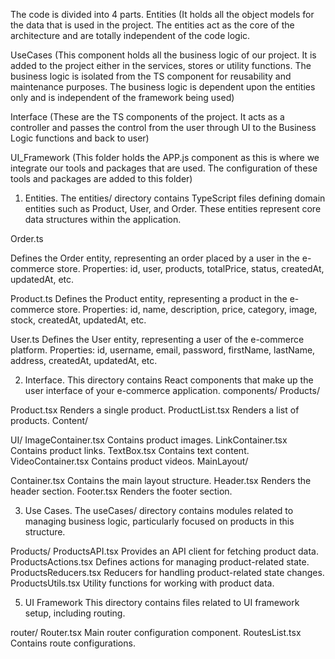 The code is divided into  4 parts.
Entities (It holds all the object models for the data that is used in the project. The entities act as the core of the architecture and are totally independent of the code logic.

UseCases (This component holds all the business logic of our project. It is added to the project either in the services, stores or utility functions. The business logic is isolated from the TS component for reusability and maintenance purposes. The business logic is dependent upon the entities only and is independent of the framework being used)

Interface <Controllers> (These are the TS components of the project. It acts as a controller and passes the control from the user through UI to the Business Logic functions and back to user)

UI_Framework (This folder holds the APP.js component as this is where we integrate our tools and packages that are used. The configuration of these tools and packages are added to this folder)

1. Entities.
The entities/ directory contains TypeScript files defining domain entities such as Product, User, and Order. These entities represent core data structures within the application.

Order.ts

Defines the Order entity, representing an order placed by a user in the e-commerce store.
Properties: id, user, products, totalPrice, status, createdAt, updatedAt, etc.

Product.ts
Defines the Product entity, representing a product in the e-commerce store.
Properties: id, name, description, price, category, image, stock, createdAt, updatedAt, etc.

User.ts
Defines the User entity, representing a user of the e-commerce platform.
Properties: id, username, email, password, firstName, lastName, address, createdAt, updatedAt, etc.

2. Interface.
This directory contains React components that make up the user interface of your e-commerce application.
components/
Products/

Product.tsx
Renders a single product.
ProductList.tsx
Renders a list of products.
Content/

UI/
ImageContainer.tsx
                Contains product images.
LinkContainer.tsx
                Contains product links.
TextBox.tsx
                Contains text content.
VideoContainer.tsx
                Contains product videos.
MainLayout/

Container.tsx
                Contains the main layout structure.
Header.tsx
                Renders the header section.
Footer.tsx
                Renders the footer section.

3. Use Cases.
The useCases/ directory contains modules related to managing business logic, particularly focused on products in this structure.

Products/
ProductsAPI.tsx
               Provides an API client for fetching product data.
ProductsActions.tsx
               Defines actions for managing product-related state.
ProductsReducers.tsx
               Reducers for handling product-related state changes.
ProductsUtils.tsx
               Utility functions for working with product data.

5. UI Framework
This directory contains files related to UI framework setup, including routing.

router/
Router.tsx
            Main router configuration component.
RoutesList.tsx
            Contains route configurations.
